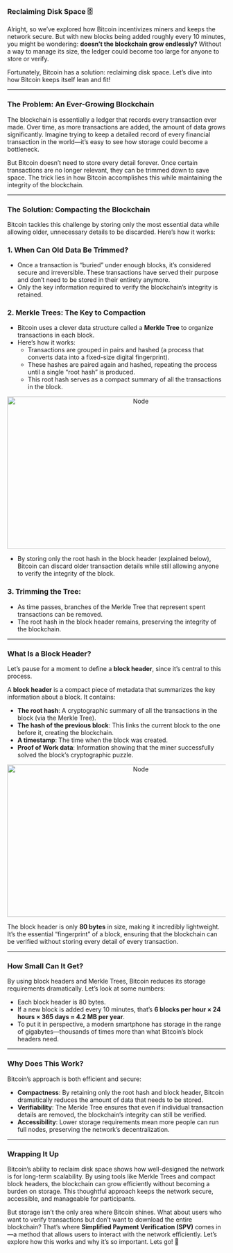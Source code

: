 ### Reclaiming Disk Space 🗄️

Alright, so we’ve explored how Bitcoin incentivizes miners and keeps the network secure. But with new blocks being added roughly every 10 minutes, you might be wondering: **doesn’t the blockchain grow endlessly?** Without a way to manage its size, the ledger could become too large for anyone to store or verify.

Fortunately, Bitcoin has a  solution: reclaiming disk space. Let’s dive into how Bitcoin keeps itself lean and fit!

---

### The Problem: An Ever-Growing Blockchain

The blockchain is essentially a ledger that records every transaction ever made. Over time, as more transactions are added, the amount of data grows significantly. Imagine trying to keep a detailed record of every financial transaction in the world—it’s easy to see how storage could become a bottleneck.

But Bitcoin doesn’t need to store every detail forever. Once certain transactions are no longer relevant, they can be trimmed down to save space. The trick lies in how Bitcoin accomplishes this while maintaining the integrity of the blockchain.

---

### The Solution: Compacting the Blockchain

Bitcoin tackles this challenge by storing only the most essential data while allowing older, unnecessary details to be discarded. Here’s how it works:

### 1. **When Can Old Data Be Trimmed?**

- Once a transaction is “buried” under enough blocks, it’s considered secure and irreversible. These transactions have served their purpose and don’t need to be stored in their entirety anymore.
- Only the key information required to verify the blockchain’s integrity is retained.

### 2. **Merkle Trees: The Key to Compaction**

- Bitcoin uses a clever data structure called a **Merkle Tree** to organize transactions in each block.
- Here’s how it works:
    - Transactions are grouped in pairs and hashed (a process that converts data into a fixed-size digital fingerprint).
    - These hashes are paired again and hashed, repeating the process until a single “root hash” is produced.
    - This root hash serves as a compact summary of all the transactions in the block.

<p align="center">
        <img src="https://raw.githubusercontent.com/The-Web3-Compass/web3-compass-data-repository/refs/heads/main/basecamp/bitcoin-fundementals/images/reclaiming-disk-space/merkel.gif" alt="Node" width="600" height="350" />
    </p>

- By storing only the root hash in the block header (explained below), Bitcoin can discard older transaction details while still allowing anyone to verify the integrity of the block.

### 3. **Trimming the Tree**:

- As time passes, branches of the Merkle Tree that represent spent transactions can be removed.
- The root hash in the block header remains, preserving the integrity of the blockchain.

---

### What Is a Block Header?

Let’s pause for a moment to define a **block header**, since it’s central to this process.

A **block header** is a compact piece of metadata that summarizes the key information about a block. It contains:

- **The root hash**: A cryptographic summary of all the transactions in the block (via the Merkle Tree).
- **The hash of the previous block**: This links the current block to the one before it, creating the blockchain.
- **A timestamp**: The time when the block was created.
- **Proof of Work data**: Information showing that the miner successfully solved the block’s cryptographic puzzle.

<p align="center">
        <img src="https://raw.githubusercontent.com/The-Web3-Compass/web3-compass-data-repository/refs/heads/main/basecamp/bitcoin-fundementals/images/reclaiming-disk-space/header.gif" alt="Node" width="600" height="350" />
    </p>

The block header is only **80 bytes** in size, making it incredibly lightweight. It’s the essential “fingerprint” of a block, ensuring that the blockchain can be verified without storing every detail of every transaction.

---

### How Small Can It Get?

By using block headers and Merkle Trees, Bitcoin reduces its storage requirements dramatically. Let’s look at some numbers:

- Each block header is 80 bytes.
- If a new block is added every 10 minutes, that’s **6 blocks per hour × 24 hours × 365 days ≈ 4.2 MB per year**.
- To put it in perspective, a modern smartphone has storage in the range of gigabytes—thousands of times more than what Bitcoin’s block headers need.

---

### Why Does This Work?

Bitcoin’s approach is both efficient and secure:

- **Compactness**: By retaining only the root hash and block header, Bitcoin dramatically reduces the amount of data that needs to be stored.
- **Verifiability**: The Merkle Tree ensures that even if individual transaction details are removed, the blockchain’s integrity can still be verified.
- **Accessibility**: Lower storage requirements mean more people can run full nodes, preserving the network’s decentralization.

---

### Wrapping It Up

Bitcoin’s ability to reclaim disk space shows how well-designed the network is for long-term scalability. By using tools like Merkle Trees and compact block headers, the blockchain can grow efficiently without becoming a burden on storage. This thoughtful approach keeps the network secure, accessible, and manageable for participants.

But storage isn’t the only area where Bitcoin shines. What about users who want to verify transactions but don’t want to download the entire blockchain? That’s where **Simplified Payment Verification (SPV)** comes in—a method that allows users to interact with the network efficiently. Let’s explore how this works and why it’s so important. Lets go! 🚀